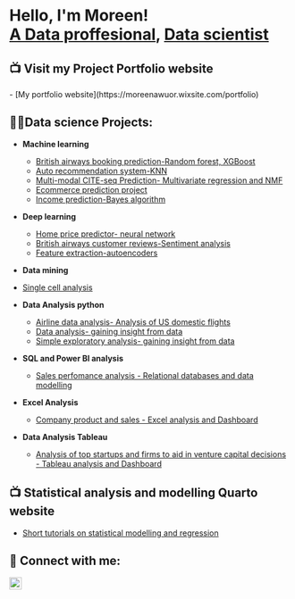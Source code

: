 <h1>Hello, I'm Moreen! <br/><a href="https://github.com/moreen19">A Data proffesional</a>, <a href="https://www.linkedin.com/in/moreenowino/">Data scientist </a></h1>

<h2>📺 Visit my Project Portfolio website </h2>
   - [My portfolio website](https://moreenawuor.wixsite.com/portfolio)

<h2>👨‍💻Data science Projects:</h2>

- <b>Machine learning</b>
  - [British airways booking prediction-Random forest, XGBoost](https://github.com/moreen19/British-airways-customer-booking-prediction)
  - [Auto recommendation system-KNN](https://github.com/moreen19/Kaggle-ML-auto-complete-recommeder-challange-using-KNN)
  - [Multi-modal CITE-seq Prediction- Multivariate regression and NMF](https://github.com/moreen19/Kaggle-Multi-modal-CITE-seq-Prediction-ML-project)
  - [Ecommerce prediction project](https://github.com/moreen19/Linear-Regression)
  - [Income prediction-Bayes algorithm](https://github.com/moreen19/Income-prediction-using-bayes-algorithm)
    
- <b>Deep learning</b>
  - [Home price predictor- neural network](https://github.com/moreen19/RealHomePrice)
  - [British airways customer reviews-Sentiment analysis](https://github.com/moreen19/Sentiment-analysis-British-airways)
  - [Feature extraction-autoencoders](https://github.com/moreen19/autoencoders-for-nmist-data-prediction-from-scratch-in-numpy-only)

 - <b>Data mining</b>
  - [Single cell analysis](https://github.com/moreen19/Data-mining-Single-cell-analysis)

- <b>Data Analysis python</b>
  - [Airline data analysis- Analysis of US domestic flights](https://github.com/moreen19/Airline-data-analysis)
  - [Data analysis- gaining insight from data](https://github.com/moreen19/Data-analysis-of-Hypoxia-on-lake-Buoy)
  - [Simple exploratory analysis- gaining insight from data](https://github.com/moreen19/Exploratory-data-analysis)
    
- <b>SQL and Power BI analysis</b>
   - [Sales perfomance analysis - Relational databases and data modelling](https://moreenawuor.wixsite.com/portfolio/sql-project)
 
- <b>Excel Analysis</b>
  - [Company product and sales - Excel analysis and Dashboard](https://github.com/moreen19/REC-Corp-Excel-Analysis)

- <b>Data Analysis Tableau</b>
  - [Analysis of top startups and firms to aid in venture capital decisions - Tableau analysis and Dashboard](https://public.tableau.com/app/profile/moreen.owino/viz/CIS671project/Dashboard1)

<h2>📺 Statistical analysis and modelling Quarto website</h2>

- [Short tutorials on statistical modelling and regression](https://quartopub.com/sites/moe/sta631-portfolio)

  


<h2> 🤳 Connect with me:</h2>

[<img align="left" alt="moreenowino | LinkedIn" width="22px" src="https://cdn.jsdelivr.net/npm/simple-icons@v3/icons/linkedin.svg" />][linkedin]



[linkedin]: https://linkedin.com/in/moreenowino

<!--
**moreen19/moree19** is a ✨ _special_ ✨ repository because its `README.md` (this file) appears on your GitHub profile.

Here are some ideas to get you started:

- 🔭 I’m currently working on ...
- 🌱 I’m currently learning ...
- 👯 I’m looking to collaborate on ...
- 🤔 I’m looking for help with ...
- 💬 Ask me about ...
- 📫 How to reach me: ...
- 😄 Pronouns: ...
- ⚡ Fun fact: ...
-->
